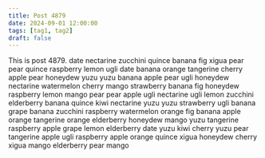 ```yaml
---
title: Post 4879
date: 2024-09-01 12:00:00
tags: [tag1, tag2]
draft: false
---
```

This is post 4879.
date
nectarine
zucchini
quince
banana
fig
xigua
pear
pear
quince
raspberry
lemon
ugli
date
banana
orange
tangerine
cherry
apple
pear
honeydew
yuzu
yuzu
banana
apple
pear
ugli
honeydew
nectarine
watermelon
cherry
mango
strawberry
banana
fig
honeydew
raspberry
lemon
mango
pear
pear
apple
ugli
nectarine
ugli
lemon
zucchini
elderberry
banana
quince
kiwi
nectarine
yuzu
yuzu
strawberry
ugli
banana
grape
banana
zucchini
raspberry
watermelon
orange
fig
banana
apple
orange
tangerine
orange
elderberry
honeydew
mango
yuzu
tangerine
raspberry
apple
grape
lemon
elderberry
date
yuzu
kiwi
cherry
yuzu
pear
tangerine
apple
ugli
raspberry
apple
orange
quince
xigua
honeydew
cherry
xigua
mango
elderberry
pear
mango
